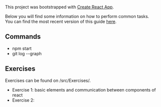 This project was bootstrapped with [Create React App](https://github.com/facebookincubator/create-react-app).

Below you will find some information on how to perform common tasks.<br>
You can find the most recent version of this guide [here](https://github.com/facebookincubator/create-react-app/blob/master/packages/react-scripts/template/README.md).

## Commands

- npm start
- git log --graph


## Exercises

Exercises can be found on /src/Exercises/.

- Exercise 1: basic elements and communication between components of react
- Exercise 2: